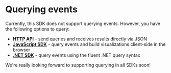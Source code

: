 # Querying events

Currently, this SDK does not support querying events.  However, you have the following options to query:

* [**HTTP API**](http.html#querying-events) - send queries and receives results directly via JSON
* [**JavaScript SDK**](js.html#querying-events) - query events and build visualizations client-side in the browser
* [**.NET SDK**](net.html#querying-events) - query events using the fluent .NET query syntax

We're really looking forward to supporting querying in all SDKs soon!
